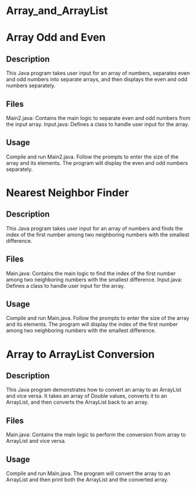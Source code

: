 # Array_and_ArrayList

# Array Odd and Even
## Description
This Java program takes user input for an array of numbers, separates even and odd numbers into separate arrays, and then displays the even and odd numbers separately.

## Files
Main2.java: Contains the main logic to separate even and odd numbers from the input array.
Input.java: Defines a class to handle user input for the array.

## Usage
Compile and run Main2.java.
Follow the prompts to enter the size of the array and its elements.
The program will display the even and odd numbers separately.

# Nearest Neighbor Finder
## Description
This Java program takes user input for an array of numbers and finds the index of the first number among two neighboring numbers with the smallest difference.

## Files
Main.java: Contains the main logic to find the index of the first number among two neighboring numbers with the smallest difference.
Input.java: Defines a class to handle user input for the array.
## Usage
Compile and run Main.java.
Follow the prompts to enter the size of the array and its elements.
The program will display the index of the first number among two neighboring numbers with the smallest difference.

# Array to ArrayList Conversion
## Description
This Java program demonstrates how to convert an array to an ArrayList and vice versa. It takes an array of Double values, converts it to an ArrayList, and then converts the ArrayList back to an array.

## Files
Main.java: Contains the main logic to perform the conversion from array to ArrayList and vice versa.
## Usage
Compile and run Main.java.
The program will convert the array to an ArrayList and then print both the ArrayList and the converted array.

